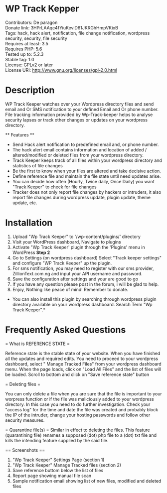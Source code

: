 # WP Track Kepper
Contributors: De paragon<br>
Donate link: 3HPrLAAqc4fYiuKeviD61JKRGhHmpVKixB<br>
Tags: hack, hack alert, notification, file change notification, wordpress security, security, file security<br>
Requires at least: 3.5<br>
Requires PHP: 5.6<br>
Tested up to: 5.2.3<br>
Stable tag: 1.0<br>
License: GPLv2 or later<br>
License URI: http://www.gnu.org/licenses/gpl-2.0.html<br>


# Description
WP Track Keeper watches over your Wordpress directory files and send email and Or SMS notification to your defined Email and Or phone number. 
File tracking information provided by Wp-Track-keeper helps to analyse security lapses or track other changes or updates on your wordpress directory. 

** Features **

* Send Hack alert notification to predefined email and, or phone number. 
* The hack alert email contains information and location of added / altered/modified or deleted files from your wordpress directory.
* Track Keeper keeps track of all files within your wordpress directory and statistics of file changes 
* Be the first to know when your files are altered and take decisive action.
* Define reference file and maintain the file state until need updates arise.
* You can decide how often (Hourly, Twice daily, Once Daily) you want "Track Keeper" to check for file changes 
* Tracker does not only report file changes by hackers or intruders, it also report file changes during wordpress update, plugin update, theme update, etc. 



# Installation

1. Upload "Wp Track Keeper" to '/wp-content/plugins/' directory
2. Visit your WordPress dashboard, Navigate to plugins
3. Activate "Wp Track Keeper' plugin through the 'Plugins' menu in WordPress
	**Step 2**
1. Go to Settings (on wordpress dashboard) Select "Track keeper settings"  and configure "WP Track Keeper" up the plugin.
2. For sms notification, you may need to register with our sms provider, ZillionText.com.ng and input your API username and password.  
3.  Save the configuration after settings and your are good to go
4. If you have any question please post in the forum, i will be glad to help.
5. Enjoy, Nothing like peace of mind! Remember to donate. 

* You can also install this plugin by searching through wordpress plugin directory available on your wordpress dashboard. Search Term "Wp Track Keeper".*

# Frequently Asked Questions

= What is REFERENCE STATE =

 Reference state is the stable state of your website. When you have finished all the updates and required edits. You need to proceed to your wordpress dashboard, select " Manage Tracked Files" from your wordpress dashboard menu. When the page loads, click on "Load All Files" and the list of files will be loaded. Scroll to bottom and click on "Save reference state" button

= Deleting files =

 You can only delete a file when you are sure that the file is important to your worpress function or if the file was maliciously added to your wordpress directory. In this case you need to do further investigation. Check your "access log" for the time and date the file was created and probably block the IP of the intruder, change your hosting passwords and follow other security measures.

 = Quarantine file(s) =
   Similar in effect to deleting the files. This feature (quarantining file) renames a supposed (dot) php file to a (dot) txt file and kills the intending feature supplied by the said file.



== Screenshots ==

1. "Wp Track Keeper" Settings Page (section 1)
2. "Wp Track Keeper"  Manage Tracked files  (section 2)
3.  Save reference buttom below the list of files
4.  Report page showing manual file scan
5.  Sample notification email showing list of new files, modified and deleted files









